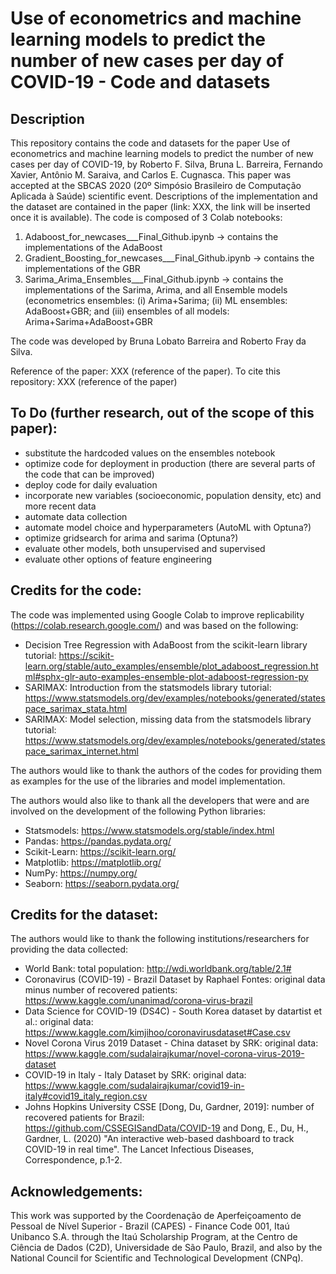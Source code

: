 # Use of econometrics and machine learning models to predict the number of new cases per day of COVID-19 - Code and datasets
## Description
This repository contains the code and datasets for the paper Use of econometrics and machine learning models to predict the number of new cases per day of COVID-19, by Roberto F. Silva, Bruna L. Barreira, Fernando Xavier, Antônio M. Saraiva, and Carlos E. Cugnasca. This paper was accepted at the SBCAS 2020 (20º Simpósio Brasileiro de Computação Aplicada à Saúde) scientific event. Descriptions of the implementation and the dataset are contained in the paper (link: XXX, the link will be inserted once it is available). The code is composed of 3 Colab notebooks: 
1. Adaboost_for_newcases___Final_Github.ipynb -> contains the implementations of the AdaBoost
2. Gradient_Boosting_for_newcases___Final_Github.ipynb -> contains the implementations of the GBR
3. Sarima_Arima_Ensembles___Final_Github.ipynb -> contains the implementations of the Sarima, Arima, and all Ensemble models (econometrics ensembles: (i) Arima+Sarima; (ii) ML ensembles: AdaBoost+GBR; and (iii) ensembles of all models: Arima+Sarima+AdaBoost+GBR

The code was developed by Bruna Lobato Barreira and Roberto Fray da Silva.

Reference of the paper: XXX (reference of the paper).
To cite this repository: XXX (reference of the paper)

## To Do (further research, out of the scope of this paper):
- substitute the hardcoded values on the ensembles notebook
- optimize code for deployment in production (there are several parts of the code that can be improved)
- deploy code for daily evaluation
- incorporate new variables (socioeconomic, population density, etc) and more recent data
- automate data collection
- automate model choice and hyperparameters (AutoML with Optuna?)
- optimize gridsearch for arima and sarima (Optuna?)
- evaluate other models, both unsupervised and supervised
- evaluate other options of feature engineering

## Credits for the code:
The code was implemented using Google Colab to improve replicability (https://colab.research.google.com/) and was based on the following:
- Decision Tree Regression with AdaBoost from the scikit-learn library tutorial: https://scikit-learn.org/stable/auto_examples/ensemble/plot_adaboost_regression.html#sphx-glr-auto-examples-ensemble-plot-adaboost-regression-py
- SARIMAX: Introduction from the statsmodels library tutorial: https://www.statsmodels.org/dev/examples/notebooks/generated/statespace_sarimax_stata.html
- SARIMAX: Model selection, missing data from the statsmodels library tutorial: https://www.statsmodels.org/dev/examples/notebooks/generated/statespace_sarimax_internet.html

The authors would like to thank the authors of the codes for providing them as examples for the use of the libraries and model implementation. 

The authors would also like to thank all the developers that were and are involved on the development of the following Python libraries: 
- Statsmodels: https://www.statsmodels.org/stable/index.html
- Pandas: https://pandas.pydata.org/
- Scikit-Learn: https://scikit-learn.org/
- Matplotlib: https://matplotlib.org/
- NumPy: https://numpy.org/
- Seaborn: https://seaborn.pydata.org/

## Credits for the dataset:
The authors would like to thank the following institutions/researchers for providing the data collected:
- World Bank: total population: http://wdi.worldbank.org/table/2.1#
- Coronavirus (COVID-19) - Brazil Dataset by Raphael Fontes: original data minus number of recovered patients: https://www.kaggle.com/unanimad/corona-virus-brazil
- Data Science for COVID-19 (DS4C) - South Korea dataset by datartist et al.: original data: https://www.kaggle.com/kimjihoo/coronavirusdataset#Case.csv
- Novel Corona Virus 2019 Dataset - China dataset by SRK: original data: https://www.kaggle.com/sudalairajkumar/novel-corona-virus-2019-dataset
- COVID-19 in Italy - Italy Dataset by SRK: original data: https://www.kaggle.com/sudalairajkumar/covid19-in-italy#covid19_italy_region.csv
- Johns Hopkins University CSSE [Dong, Du, Gardner, 2019]: number of recovered patients for Brazil: https://github.com/CSSEGISandData/COVID-19  and  Dong, E., Du, H., Gardner, L. (2020) "An interactive web-based dashboard to track COVID-19 in real time". The Lancet Infectious Diseases, Correspondence, p.1-2.

## Acknowledgements:
This work was supported by the Coordenação de Aperfeiçoamento de Pessoal de Nível Superior - Brazil (CAPES) - Finance Code 001, Itaú Unibanco S.A. through the Itaú Scholarship Program, at the Centro de Ciência de Dados (C2D), Universidade de São Paulo, Brazil, and also by the National Council for Scientific and Technological Development (CNPq).
